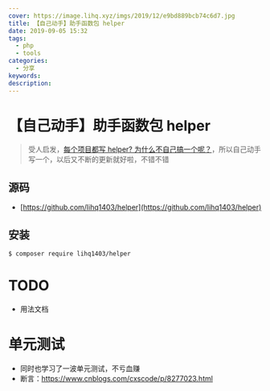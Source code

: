 ```yaml
---
cover: https://image.lihq.xyz/imgs/2019/12/e9bd889bcb74c6d7.jpg
title: 【自己动手】助手函数包 helper
date: 2019-09-05 15:32
tags:
  - php
  - tools
categories:
  - 分享
keywords:
description:
---
```


# 【自己动手】助手函数包 helper

> 受人启发，[每个项目都写 helper? 为什么不自己搞一个呢？](https://learnku.com/articles/26982)，所以自己动手写一个，以后又不断的更新就好啦，不错不错

## 源码
- [https://github.com/lihq1403/helper](https://github.com/lihq1403/helper)

## 安装

```shell
$ composer require lihq1403/helper
```

# TODO
- 用法文档

# 单元测试
- 同时也学习了一波单元测试，不亏血赚
- 断言：https://www.cnblogs.com/cxscode/p/8277023.html